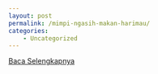 ```yaml
---
layout: post
permalink: /mimpi-ngasih-makan-harimau/
categories:
    - Uncategorized
---
```


[Baca Selengkapnya](/06)